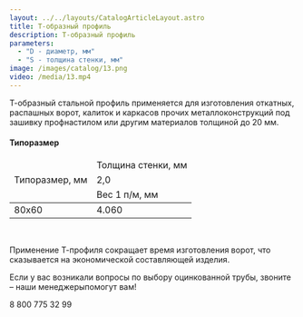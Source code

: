 ```yaml
---
layout: ../../layouts/CatalogArticleLayout.astro
title: Т-образный профиль
description: Т-образный профиль
parameters:
  - "D - диаметр, мм"
  - "S - толщина стенки, мм"
image: /images/catalog/13.png
video: /media/13.mp4
---
```


Т-образный стальной профиль применяется для изготовления откатных, распашных ворот, калиток и каркасов прочих металлоконструкций под зашивку профнастилом или другим материалов толщиной до 20 мм.

#### Типоразмер

<div class="table-container">
<table>
  <thead>
    <tr>
      <td rowspan="3">Типоразмер, мм</td>
      <td colspan="7">Толщина стенки, мм</td>
    </tr>
    <tr>
      <td>2,0</td>
    </tr>
    <tr>
      <td colspan="7">Вес 1 п/м, мм</td>
    </tr>
  </thead>
  <tbody>
    <tr>
      <td>80х60</td>
      <td>4.060</td>
    </tr>
  </tbody>
</table>
</div>

<br />

Применение Т-профиля сокращает время изготовления ворот, что сказывается на экономической составляющей изделия.

Если у вас возникали вопросы по выбору оцинкованной трубы, звоните – наши менеджерыпомогут вам!

8 800 775 32 99
